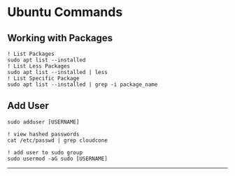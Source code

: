# Ubuntu Commands

## Working with Packages

```
! List Packages
sudo apt list --installed
! List Less Packages
sudo apt list --installed | less
! List Specific Package
sudo apt list --installed | grep -i package_name
```

## Add User

```
sudo adduser [USERNAME]
```

```
! view hashed passwords
cat /etc/passwd | grep cloudcone
```

```
! add user to sudo group
sudo usermod -aG sudo [USERNAME]
```

---
